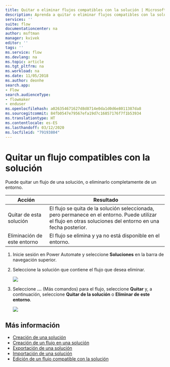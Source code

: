 ```yaml
---
title: Quitar o eliminar flujos compatibles con la solución | Microsoft Docs
description: Aprenda a quitar o eliminar flujos compatibles con la solución.
services: ''
suite: flow
documentationcenter: na
author: msftman
manager: kvivek
editor: ''
tags: ''
ms.service: flow
ms.devlang: na
ms.topic: article
ms.tgt_pltfrm: na
ms.workload: na
ms.date: 11/05/2018
ms.author: deonhe
search.app:
- Flow
search.audienceType:
- flowmaker
- enduser
ms.openlocfilehash: a026354671627d8d8714e0da1d0d6e8011387da8
ms.sourcegitcommit: 84fb0547e79567efa19d7c16857176f7f1b53934
ms.translationtype: HT
ms.contentlocale: es-ES
ms.lasthandoff: 03/12/2020
ms.locfileid: "79193804"
---
```

# <a name="remove-a-solution-aware-flow"></a>Quitar un flujo compatibles con la solución


Puede quitar un flujo de una solución, o eliminarlo completamente de un entorno.

Acción|Resultado
------|-----------
Quitar de esta solución|El flujo se quita de la solución seleccionada, pero permanece en el entorno. Puede utilizar el flujo en otras soluciones del entorno en una fecha posterior.
Eliminación de este entorno|El flujo se elimina y ya no está disponible en el entorno.

1. Inicie sesión en Power Automate y seleccione **Soluciones** en la barra de navegación superior.
1. Seleccione la solución que contiene el flujo que desea eliminar.

   ![](./media/remove-solution-aware-flow/new-flow-inside-solution.png)
   
1. Seleccione **...** (Más comandos) para el flujo, seleccione **Quitar** y, a continuación, seleccione **Quitar de la solución** o **Eliminar de este entorno**.

   ![](./media/remove-solution-aware-flow/delete-flow-from-solution-options.png)

## <a name="learn-more"></a>Más información

- [Creación de una solución](./overview-solution-flows.md)
- [Creación de un flujo en una solución](./create-flow-solution.md)
- [Exportación de una solución](./export-flow-solution.md)
- [Importación de una solución](./import-flow-solution.md)
- [Edición de un flujo compatible con la solución](./edit-solution-aware-flow.md)
